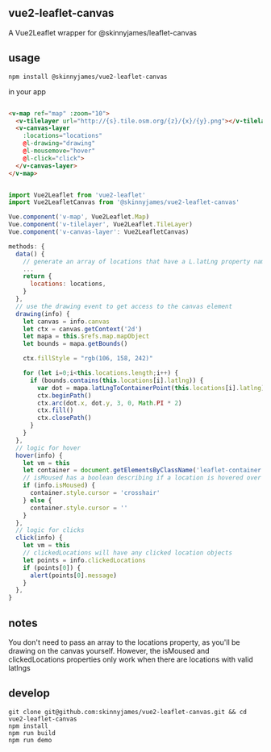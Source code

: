 ## vue2-leaflet-canvas

A Vue2Leaflet wrapper for @skinnyjames/leaflet-canvas

## usage

```
npm install @skinnyjames/vue2-leaflet-canvas

```

in your app

```html

<v-map ref="map" :zoom="10">
  <v-tilelayer url="http://{s}.tile.osm.org/{z}/{x}/{y}.png"></v-tilelayer>
  <v-canvas-layer
    :locations="locations"
    @l-drawing="drawing"
    @l-mousemove="hover"
    @l-click="click">
  </v-canvas-layer>
</v-map>

```

```javascript

import Vue2Leaflet from 'vue2-leaflet'
import Vue2LeafletCanvas from '@skinnyjames/vue2-leaflet-canvas'

Vue.component('v-map', Vue2Leaflet.Map)
Vue.component('v-tilelayer', Vue2Leaflet.TileLayer)
Vue.component('v-canvas-layer': Vue2LeafletCanvas)

methods: {
  data() {
    // generate an array of locations that have a L.latLng property named "latlng"
    ...
    return {
      locations: locations,
    }
  },
  // use the drawing event to get access to the canvas element
  drawing(info) {
    let canvas = info.canvas
    let ctx = canvas.getContext('2d')
    let mapa = this.$refs.map.mapObject
    let bounds = mapa.getBounds()

    ctx.fillStyle = "rgb(106, 158, 242)"

    for (let i=0;i<this.locations.length;i++) {
      if (bounds.contains(this.locations[i].latlng)) {
        var dot = mapa.latLngToContainerPoint(this.locations[i].latlng)
        ctx.beginPath() 
        ctx.arc(dot.x, dot.y, 3, 0, Math.PI * 2)
        ctx.fill()
        ctx.closePath()
      }  
    }
  },
  // logic for hover
  hover(info) {
    let vm = this
    let container = document.getElementsByClassName('leaflet-container')[0]
    // isMoused has a boolean describing if a location is hovered over
    if (info.isMoused) {
      container.style.cursor = 'crosshair'
    } else {
      container.style.cursor = ''
    }
  },
  // logic for clicks
  click(info) {
    let vm = this
    // clickedLocations will have any clicked location objects
    let points = info.clickedLocations
    if (points[0]) {
      alert(points[0].message)
    }
  },
}

```

## notes

You don't need to pass an array to the locations property, as you'll be drawing on the canvas yourself.
However, the isMoused and clickedLocations properties only work when there are locations with valid latlngs

## develop

```
git clone git@github.com:skinnyjames/vue2-leaflet-canvas.git && cd vue2-leaflet-canvas
npm install
npm run build
npm run demo
```

